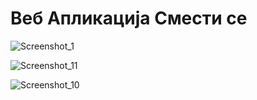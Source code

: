 # Веб Апликација Смести се



![Screenshot_1](https://raw.githubusercontent.com/t3mpv4r/ip/master/asd.png)


![Screenshot_11](https://raw.githubusercontent.com/t3mpv4r/ip/master/Screenshot_11.png)


![Screenshot_10](https://raw.githubusercontent.com/t3mpv4r/ip/master/Screenshot_10.png)
